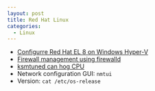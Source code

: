 ```yaml
---
layout: post
title: Red Hat Linux
categories:
  - Linux
---
```

* [Configurre Red Hat EL 8 on Windows Hyper-V](https://developers.redhat.com/rhel8/install-rhel8-hyperv/)
* [Firewall management using firewalld](https://access.redhat.com/documentation/en-us/red_hat_enterprise_linux/7/html/security_guide/sec-viewing_current_status_and_settings_of_firewalld)
* [ksmtuned can hog CPU](https://access.redhat.com/documentation/en-us/red_hat_enterprise_linux/7/html/virtualization_tuning_and_optimization_guide/chap-ksm)
* Network configuration GUI: `nmtui`
* Version: `cat /etc/os-release`
